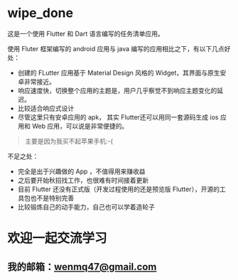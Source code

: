# wipe_done

这是一个使用 Flutter 和 Dart 语言编写的任务清单应用。


使用 Fluter 框架编写的 android 应用与 java 编写的应用相比之下，有以下几点好处：

- 创建的 FLutter 应用基于 Material Design 风格的 Widget，其界面与原生安卓非常接近。
- 响应速度快，切换整个应用的主题是，用户几乎察觉不到响应主题变化的延迟。
- 比较适合响应式设计
- 尽管这里只有安卓应用的 apk， 其实 Flutter还可以用同一套源码生成 ios 应用和 Web 应用，可以说是非常便捷的。
> 主要是因为我买不起苹果手机:-(


不足之处：

- 完全是出于兴趣做的 App ，不值得用来赚收益
- 之后要开始秋招找工作，也很难有时间接着更新
- 目前 Flutter 还没有正式版（开发过程使用的还是预览版 Flutter），开源的工具包也不是特别完善
- 比较锻炼自己的动手能力，自己也可以学着造轮子



# 欢迎一起交流学习 
## 我的邮箱：wenmq47@gmail.com

